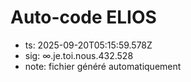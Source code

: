 # Auto-code ELIOS
- ts: 2025-09-20T05:15:59.578Z
- sig: ∞.je.toi.nous.432.528
- note: fichier généré automatiquement